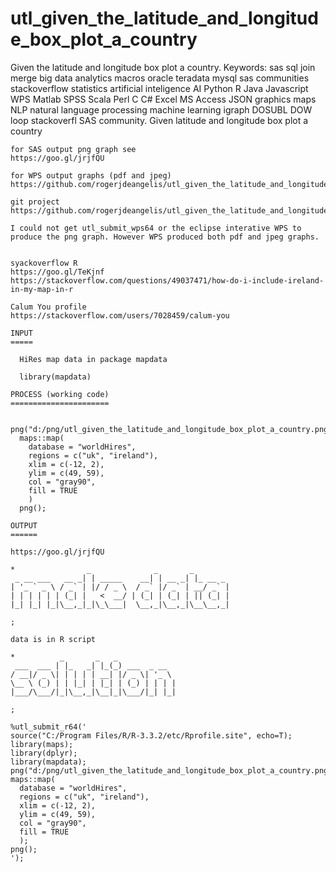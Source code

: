 # utl_given_the_latitude_and_longitude_box_plot_a_country
Given the latitude and longitude box plot a country. Keywords: sas sql join merge big data analytics macros oracle teradata mysql sas communities stackoverflow statistics artificial inteligence AI Python R Java Javascript WPS Matlab SPSS Scala Perl C C# Excel MS Access JSON graphics maps NLP natural language processing machine learning igraph DOSUBL DOW loop stackoverfl SAS community.
    Given latitude and longitude box plot a country

    for SAS output png graph see
    https://goo.gl/jrjfQU
    
    for WPS output graphs (pdf and jpeg)
    https://github.com/rogerjdeangelis/utl_given_the_latitude_and_longitude_box_plot_a_country/blob/master/utl_given_the_latitude_and_longitude_box_plot_a_country

    git project
    https://github.com/rogerjdeangelis/utl_given_the_latitude_and_longitude_box_plot_a_country

    I could not get utl_submit_wps64 or the eclipse interative WPS to
    produce the png graph. However WPS produced both pdf and jpeg graphs.


    syackoverflow R
    https://goo.gl/TeKjnf
    https://stackoverflow.com/questions/49037471/how-do-i-include-ireland-in-my-map-in-r

    Calum You profile
    https://stackoverflow.com/users/7028459/calum-you

    INPUT
    =====

      HiRes map data in package mapdata

      library(mapdata)

    PROCESS (working code)
    ======================

      png("d:/png/utl_given_the_latitude_and_longitude_box_plot_a_country.png");
      maps::map(
        database = "worldHires",
        regions = c("uk", "ireland"),
        xlim = c(-12, 2),
        ylim = c(49, 59),
        col = "gray90",
        fill = TRUE
        )
      png();

    OUTPUT
    ======

    https://goo.gl/jrjfQU

    *                _              _       _
     _ __ ___   __ _| | _____    __| | __ _| |_ __ _
    | '_ ` _ \ / _` | |/ / _ \  / _` |/ _` | __/ _` |
    | | | | | | (_| |   <  __/ | (_| | (_| | || (_| |
    |_| |_| |_|\__,_|_|\_\___|  \__,_|\__,_|\__\__,_|

    ;

    data is in R script

    *          _       _   _
     ___  ___ | |_   _| |_(_) ___  _ __
    / __|/ _ \| | | | | __| |/ _ \| '_ \
    \__ \ (_) | | |_| | |_| | (_) | | | |
    |___/\___/|_|\__,_|\__|_|\___/|_| |_|

    ;

    %utl_submit_r64('
    source("C:/Program Files/R/R-3.3.2/etc/Rprofile.site", echo=T);
    library(maps);
    library(dplyr);
    library(mapdata);
    png("d:/png/utl_given_the_latitude_and_longitude_box_plot_a_country.png");
    maps::map(
      database = "worldHires",
      regions = c("uk", "ireland"),
      xlim = c(-12, 2),
      ylim = c(49, 59),
      col = "gray90",
      fill = TRUE
      );
    png();
    ');
